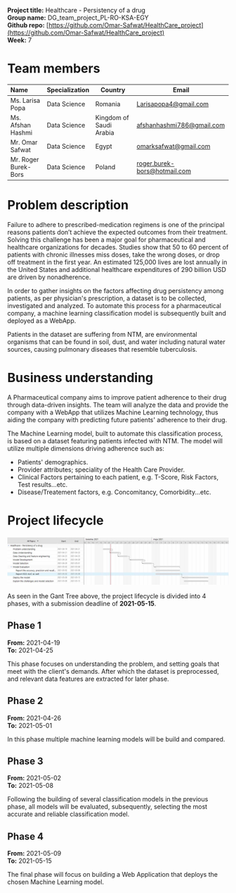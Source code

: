 **Project title:** Healthcare - Persistency of a drug<br>
**Group name:** DG_team_project_PL-RO-KSA-EGY<br>
**Github repo:** [https://github.com/Omar-Safwat/HealthCare_project](https://github.com/Omar-Safwat/HealthCare_project)<br>
**Week:** 7<br>

# Team members
    
| Name | Specialization | Country | Email |
| :--- | --- | --- | --- | 
| Ms. Larisa Popa | Data Science | Romania |Larisapopa4@gmail.com |
| Ms. Afshan Hashmi | Data Science | Kingdom of Saudi Arabia | afshanhashmi786@gmail.com |
| Mr. Omar Safwat | Data Science | Egypt | omarksafwat@gmail.com |
| Mr. Roger Burek-Bors | Data Science | Poland | roger.burek-bors@hotmail.com |

# Problem description 

Failure to adhere to prescribed-medication regimens is one of the principal reasons patients don’t achieve the expected outcomes from their treatment. Solving this challenge has been a major goal for pharmaceutical and healthcare organizations for decades. Studies show that 50 to 60 percent of patients with chronic illnesses miss doses, take the wrong doses, or drop off treatment in the first year. An estimated 125,000 lives are lost annually in the United States and additional healthcare expenditures of 290 billion USD are driven by nonadherence.<br>

In order to gather insights on the factors affecting drug persistency among patients, as per physician's prescription, a dataset is to be collected, investigated and analyzed. To automate this process for a pharmaceutical company, a machine learning classification model is subsequently built and deployed as a WebApp.<br>

Patients in the dataset are suffering from NTM, are environmental organisms that can be found in soil, dust, and water including natural water sources, causing pulmonary diseases that resemble tuberculosis.


# Business understanding

A Pharmaceutical company aims to improve patient adherence to their drug through data-driven insights. The team will analyze the data and provide the company with a WebApp that utilizes Machine Learning technology, thus aiding the company with predicting future patients' adherence to their drug.

The Machine Learning model, built to automate this classification process, is based on a dataset featuring patients infected with NTM. The model will utilize multiple dimensions driving adherence such as:

* Patients' demographics.
* Provider attributes; speciality of the Health Care Provider.
* Clinical Factors pertaining to each patient, e.g. T-Score, Risk Factors, Test results...etc.
* Disease/Treatement factors, e.g. Concomitancy, Comorbidity...etc.

# Project lifecycle

<img src=gantt.jpg>

As seen in the Gant Tree above, the project lifecycle is divided into 4 phases, with a submission deadline of **2021-05-15**.

## Phase 1

**From:** 2021-04-19<br>
**To:** 2021-04-25<br>

This phase focuses on understanding the problem, and setting goals that meet with the client's demands. After which the dataset is preprocessed, and relevant data features are extracted for later phase.

## Phase 2

**From:** 2021-04-26<br>
**To:** 2021-05-01<br>

In this phase multiple machine learning models will be build and compared.

## Phase 3

**From:** 2021-05-02<br>
**To:** 2021-05-08<br>

Following the building of several classification models in the previous phase, all models will be evaluated, subsequently, selecting the most accurate and reliable classification model. 

## Phase 4

**From:** 2021-05-09<br>
**To:** 2021-05-15<br>

The final phase will focus on building a Web Application that deploys the chosen Machine Learning model.  